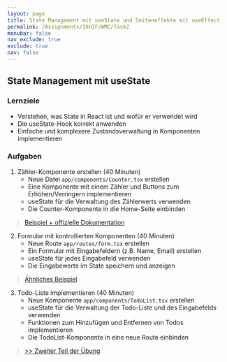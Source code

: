 ```yaml
---
layout: page
title: State Management mit useState und Seiteneffekte mit useEffect 
permalink: /Assignments/3XHIF/WMC/Task2
menubar: false
nav_exclude: true
exclude: true
nav: false
---
```


## State Management mit useState

### Lernziele
- Verstehen, was State in React ist und wofür er verwendet wird
- Die useState-Hook korrekt anwenden
- Einfache und komplexere Zustandsverwaltung in Komponenten implementieren

### Aufgaben

1. Zähler-Komponente erstellen (40 Minuten)
   - Neue Datei `app/components/Counter.tsx` erstellen
   - Eine Komponente mit einem Zähler und Buttons zum Erhöhen/Verringern implementieren
   - useState für die Verwaltung des Zählerwerts verwenden
   - Die Counter-Komponente in die Home-Seite einbinden

> [Beispiel + offizielle Dokumentation](https://react.dev/reference/react/useState#counter-number)

2. Formular mit kontrollierten Komponenten (40 Minuten)
   - Neue Route `app/routes/form.tsx` erstellen
   - Ein Formular mit Eingabefeldern (z.B. Name, Email) erstellen
   - useState für jedes Eingabefeld verwenden
   - Die Eingabewerte im State speichern und anzeigen

> [Ähnliches Beispiel](https://react.dev/reference/react/useState#text-field-string)

3. Todo-Liste implementieren (40 Minuten)
   - Neue Komponente `app/components/TodoList.tsx` erstellen
   - useState für die Verwaltung der Todo-Liste und des Eingabefelds verwenden
   - Funktionen zum Hinzufügen und Entfernen von Todos implementieren
   - Die TodoList-Komponente in eine neue Route einbinden


> [>> Zweiter Teil der Übung](/Assignments/3XHIF/WMC/Task2n)